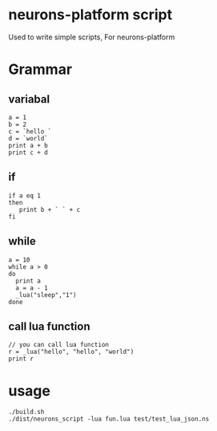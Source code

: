# neurons-platform script

Used to write simple scripts, For neurons-platform



# Grammar 

## variabal
```
a = 1
b = 2
c = `hello `
d = `world`
print a + b
print c + d
```

## if
```
if a eq 1
then
   print b + ` ` + c
fi
```

## while
```
a = 10
while a > 0 
do
  print a
  a = a - 1
  _lua("sleep","1")
done

```

## call lua function
```
// you can call lua function 
r = _lua("hello", "hello", "world")
print r
```

# usage
```
./build.sh
./dist/neurons_script -lua fun.lua test/test_lua_json.ns
```

